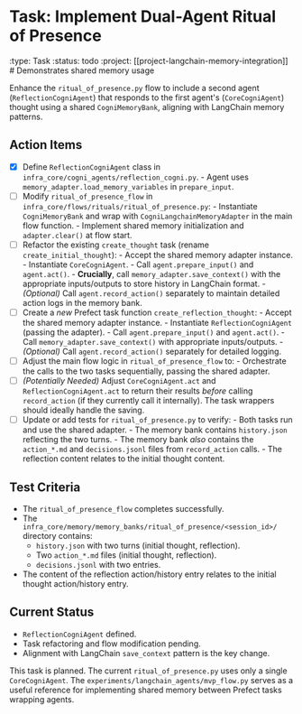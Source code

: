 # Task: Implement Dual-Agent Ritual of Presence
:type: Task
:status: todo
:project: [[project-langchain-memory-integration]] # Demonstrates shared memory usage

Enhance the `ritual_of_presence.py` flow to include a second agent (`ReflectionCogniAgent`) that responds to the first agent's (`CoreCogniAgent`) thought using a shared `CogniMemoryBank`, aligning with LangChain memory patterns.

## Action Items
- [x] Define `ReflectionCogniAgent` class in `infra_core/cogni_agents/reflection_cogni.py`.
      - Agent uses `memory_adapter.load_memory_variables` in `prepare_input`.
- [ ] Modify `ritual_of_presence_flow` in `infra_core/flows/rituals/ritual_of_presence.py`:
      - Instantiate `CogniMemoryBank` and wrap with `CogniLangchainMemoryAdapter` in the main flow function.
      - Implement shared memory initialization and `adapter.clear()` at flow start.
- [ ] Refactor the existing `create_thought` task (rename `create_initial_thought`):
      - Accept the shared memory adapter instance.
      - Instantiate `CoreCogniAgent`.
      - Call `agent.prepare_input()` and `agent.act()`.
      - **Crucially**, call `memory_adapter.save_context()` with the appropriate inputs/outputs to store history in LangChain format.
      - *(Optional)* Call `agent.record_action()` separately to maintain detailed action logs in the memory bank.
- [ ] Create a *new* Prefect task function `create_reflection_thought`:
      - Accept the shared memory adapter instance.
      - Instantiate `ReflectionCogniAgent` (passing the adapter).
      - Call `agent.prepare_input()` and `agent.act()`.
      - Call `memory_adapter.save_context()` with appropriate inputs/outputs.
      - *(Optional)* Call `agent.record_action()` separately for detailed logging.
- [ ] Adjust the main flow logic in `ritual_of_presence_flow` to:
      - Orchestrate the calls to the two tasks sequentially, passing the shared adapter.
- [ ] *(Potentially Needed)* Adjust `CoreCogniAgent.act` and `ReflectionCogniAgent.act` to return their results *before* calling `record_action` (if they currently call it internally). The task wrappers should ideally handle the saving.
- [ ] Update or add tests for `ritual_of_presence.py` to verify:
      - Both tasks run and use the shared adapter.
      - The memory bank contains `history.json` reflecting the two turns.
      - The memory bank *also* contains the `action_*.md` and `decisions.jsonl` files from `record_action` calls.
      - The reflection content relates to the initial thought content.

## Test Criteria
- The `ritual_of_presence_flow` completes successfully.
- The `infra_core/memory/memory_banks/ritual_of_presence/<session_id>/` directory contains:
    - `history.json` with two turns (initial thought, reflection).
    - Two `action_*.md` files (initial thought, reflection).
    - `decisions.jsonl` with two entries.
- The content of the reflection action/history entry relates to the initial thought action/history entry.

## Current Status
- `ReflectionCogniAgent` defined.
- Task refactoring and flow modification pending.
- Alignment with LangChain `save_context` pattern is the key change.

This task is planned. The current `ritual_of_presence.py` uses only a single `CoreCogniAgent`. The `experiments/langchain_agents/mvp_flow.py` serves as a useful reference for implementing shared memory between Prefect tasks wrapping agents. 